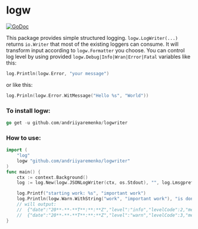 # logw

[![GoDoc](https://img.shields.io/badge/pkg.go.dev-doc-blue)](http://pkg.go.dev/github.com/andriiyaremenko/logwriter)

This package provides simple structured logging.
`logw.LogWriter(...)` returns `io.Writer` that most of the existing loggers can consume.
It will transform input according to `logw.Formatter` you choose.
You can control log level by using provided `logw.Debug|Info|Wran|Error|Fatal` variables like this:
```go
log.Println(logw.Error, "your message")
```
or like this:
```go
log.Prinln(logw.Error.WitMessage("Hello %s", "World"))
```

### To install logw:
```go
go get -u github.com/andriiyaremenko/logwriter
```

### How to use:
```go
import (
	"log"
	logw "github.com/andriiyaremenko/logwriter"
)
func main() {
	ctx := context.Background()
	log := log.New(logw.JSONLogWriter(ctx, os.Stdout), "", log.Lmsgprefix)

	log.Printf("starting work: %s", "important work")
	log.Println(logw.Warn.WithString("work", "important work"), "is done")
	// will output:
	//  {"date":"20**-**-**T**:**:**Z","level":"info","levelCode":2,"message":"starting work: important work"}
	//  {"date":"20**-**-**T**:**:**Z","level":"warn","levelCode":3,"message":"is done","work":["important work"]}
}
```
